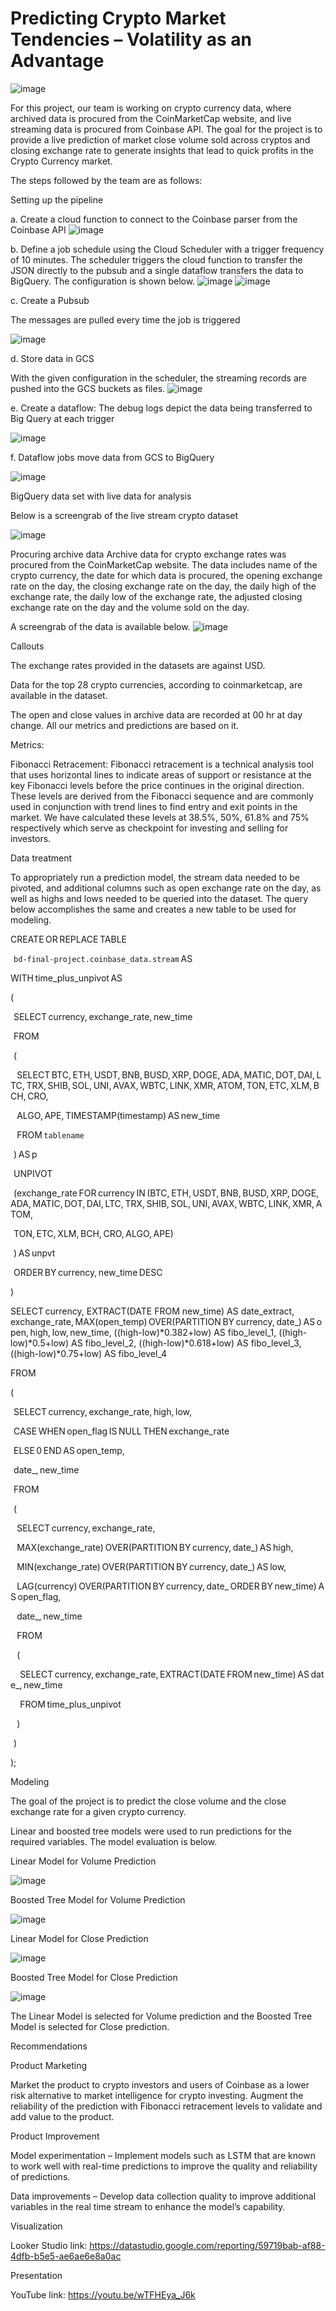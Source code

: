 
# Predicting Crypto Market Tendencies – Volatility as an Advantage 


 ![image](https://user-images.githubusercontent.com/105987080/208795393-41cae2c2-a534-481e-884d-718ac9a3083b.png)


For this project, our team is working on crypto currency data, where archived data is procured from the CoinMarketCap website, and live streaming data is procured from Coinbase API. The goal for the project is to provide a live prediction of market close volume sold across cryptos and closing exchange rate to generate insights that lead to quick profits in the Crypto Currency market. 

 

The steps followed by the team are as follows: 

 

Setting up the pipeline 

a. Create a cloud function to connect to the Coinbase parser from the Coinbase API 
![image](https://user-images.githubusercontent.com/105987080/208795556-b5c31fa7-f2b9-4969-810a-feae3a30be93.png)


b. Define a job schedule using the Cloud Scheduler with a trigger frequency of 10 minutes. The scheduler triggers the cloud function to transfer the JSON directly to the pubsub and a single dataflow transfers the data to BigQuery. The configuration is shown below. 
![image](https://user-images.githubusercontent.com/105987080/208795611-6606775c-85f7-4e3b-aeb1-a12fccba0c80.png)
![image](https://user-images.githubusercontent.com/105987080/208795665-76dff0e1-7ec7-4077-a46d-6fa4919d4d28.png)



    

c. Create a Pubsub 

The messages are pulled every time the job is triggered 

![image](https://user-images.githubusercontent.com/105987080/208795723-cbda2f46-a5e4-4aef-8200-336eea685c8e.png)


d. Store data in GCS 

With the given configuration in the scheduler, the streaming records are pushed into the GCS buckets as files. 
![image](https://user-images.githubusercontent.com/105987080/208795760-fb150afb-f2fe-4f77-9079-06cd4039f81c.png)

 

e. Create a dataflow: The debug logs depict the data being transferred to Big Query at each trigger 

![image](https://user-images.githubusercontent.com/105987080/208795846-7e209f3b-6c5d-4cc7-b22f-813f2487c2b1.png)


f. Dataflow jobs move data from GCS to BigQuery 

![image](https://user-images.githubusercontent.com/105987080/208795890-a13c6512-555d-4302-b910-fb5acf303f69.png)

 

BigQuery data set with live data for analysis 

Below is a screengrab of the live stream crypto dataset 

![image](https://user-images.githubusercontent.com/105987080/208797755-f79e6fd7-9031-4ac6-be8a-7ff384a72512.png)


 

Procuring archive data 
Archive data for crypto exchange rates was procured from the CoinMarketCap website. The data includes name of the crypto currency, the date for which data is procured, the opening exchange rate on the day, the closing exchange rate on the day, the daily high of the exchange rate, the daily low of the exchange rate, the adjusted closing exchange rate on the day and the volume sold on the day. 

A screengrab of the data is available below. 
![image](https://user-images.githubusercontent.com/105987080/208797796-ec0f98d5-0311-46e8-acc5-539d4bc3bbd0.png)

 

Callouts 

The exchange rates provided in the datasets are against USD. 

Data for the top 28 crypto currencies, according to coinmarketcap, are available in the dataset. 

The open and close values in archive data are recorded at 00 hr at day change. All our metrics and predictions are based on it. 

 

Metrics: 

Fibonacci Retracement: Fibonacci retracement is a technical analysis tool that uses horizontal lines to indicate areas of support or resistance at the key Fibonacci levels before the price continues in the original direction. These levels are derived from the Fibonacci sequence and are commonly used in conjunction with trend lines to find entry and exit points in the market. We have calculated these levels at 38.5%, 50%, 61.8% and 75% respectively which serve as checkpoint for investing and selling for investors. 

 

Data treatment 

To appropriately run a prediction model, the stream data needed to be pivoted, and additional columns such as open exchange rate on the day, as well as highs and lows needed to be queried into the dataset. The query below accomplishes the same and creates a new table to be used for modeling. 

CREATE OR REPLACE TABLE 

  `bd-final-project.coinbase_data.stream` AS 

WITH time_plus_unpivot AS 

( 

  SELECT currency, exchange_rate, new_time 

  FROM 

  ( 

    SELECT BTC, ETH, USDT, BNB, BUSD, XRP, DOGE, ADA, MATIC, DOT, DAI, LTC, TRX, SHIB, SOL, UNI, AVAX, WBTC, LINK, XMR, ATOM, TON, ETC, XLM, BCH, CRO, 

    ALGO, APE, TIMESTAMP(timestamp) AS new_time 

    FROM `tablename` 

  ) AS p 

  UNPIVOT 

  (exchange_rate FOR currency IN (BTC, ETH, USDT, BNB, BUSD, XRP, DOGE, ADA, MATIC, DOT, DAI, LTC, TRX, SHIB, SOL, UNI, AVAX, WBTC, LINK, XMR, ATOM, 

  TON, ETC, XLM, BCH, CRO, ALGO, APE) 

  ) AS unpvt 

  ORDER BY currency, new_time DESC 

) 

 

SELECT currency, EXTRACT(DATE FROM new_time) AS date_extract, exchange_rate, MAX(open_temp) OVER(PARTITION BY currency, date_) AS open, high, low, new_time, ((high-low)*0.382+low) AS fibo_level_1, ((high-low)*0.5+low) AS fibo_level_2, ((high-low)*0.618+low) AS fibo_level_3, ((high-low)*0.75+low) AS fibo_level_4 

FROM 

( 

  SELECT currency, exchange_rate, high, low, 

  CASE WHEN open_flag IS NULL THEN exchange_rate 

  ELSE 0 END AS open_temp, 

  date_, new_time 

  FROM 

  ( 

    SELECT currency, exchange_rate, 

    MAX(exchange_rate) OVER(PARTITION BY currency, date_) AS high, 

    MIN(exchange_rate) OVER(PARTITION BY currency, date_) AS low, 

    LAG(currency) OVER(PARTITION BY currency, date_ ORDER BY new_time) AS open_flag, 

    date_, new_time 

    FROM 

    ( 

      SELECT currency, exchange_rate, EXTRACT(DATE FROM new_time) AS date_, new_time 

      FROM time_plus_unpivot 

    ) 

  ) 

); 

 

Modeling 

The goal of the project is to predict the close volume and the close exchange rate for a given crypto currency. 

Linear and boosted tree models were used to run predictions for the required variables. The model evaluation is below. 

 

Linear Model for Volume Prediction 


![image](https://user-images.githubusercontent.com/105987080/208798088-6c34f567-9ca9-42e8-bc41-b803c1cf726f.png)

Boosted Tree Model for Volume Prediction 


![image](https://user-images.githubusercontent.com/105987080/208798112-a02387c8-c7b1-4d5e-a1d6-087f62b06a72.png)

Linear Model for Close Prediction 


![image](https://user-images.githubusercontent.com/105987080/208798134-6b4a1519-ee1f-4467-b547-0489d5760f0c.png)

Boosted Tree Model for Close Prediction 


![image](https://user-images.githubusercontent.com/105987080/208798158-78ace564-1d98-4d5a-aa19-ae5f2a1235fc.png) 

 

The Linear Model is selected for Volume prediction and the Boosted Tree Model is selected for Close prediction. 

Recommendations 

Product Marketing 

Market the product to crypto investors and users of Coinbase as a lower risk alternative to market intelligence for crypto investing. Augment the reliability of the prediction with Fibonacci retracement levels to validate and add value to the product. 

Product Improvement 

Model experimentation – Implement models such as LSTM that are known to work well with real-time predictions to improve the quality and reliability of predictions. 

Data improvements – Develop data collection quality to improve additional variables in the real time stream to enhance the model’s capability. 
 

Visualization 

Looker Studio link: https://datastudio.google.com/reporting/59719bab-af88-4dfb-b5e5-ae6ae6e8a0ac 

 

Presentation 

YouTube link: https://youtu.be/wTFHEya_J6k 

 

